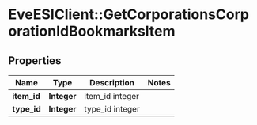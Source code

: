 # EveESIClient::GetCorporationsCorporationIdBookmarksItem

## Properties
Name | Type | Description | Notes
------------ | ------------- | ------------- | -------------
**item_id** | **Integer** | item_id integer | 
**type_id** | **Integer** | type_id integer | 


